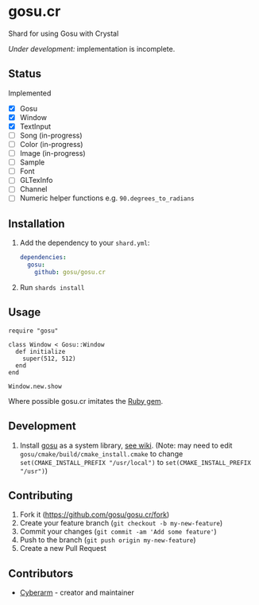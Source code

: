 # gosu.cr
Shard for using Gosu with Crystal

_Under development:_ implementation is incomplete.

## Status
Implemented
* [x] Gosu
* [x] Window
* [x] TextInput
* [ ] Song (in-progress)
* [ ] Color (in-progress)
* [ ] Image (in-progress)
* [ ] Sample
* [ ] Font
* [ ] GLTexInfo
* [ ] Channel
* [ ] Numeric helper functions e.g. `90.degrees_to_radians`

## Installation

1. Add the dependency to your `shard.yml`:

   ```yaml
   dependencies:
     gosu:
       github: gosu/gosu.cr
   ```

2. Run `shards install`

## Usage

```crystal
require "gosu"

class Window < Gosu::Window
  def initialize
    super(512, 512)
  end
end

Window.new.show
```

Where possible gosu.cr imitates the [Ruby gem](https://rubydoc.info/github/gosu/gosu).

## Development

1. Install [gosu](https://github.com/gosu/gosu) as a system library, [see wiki](https://github.com/gosu/gosu/wiki/Getting-Started-on-Linux#compiling-gosu-for-c).
(Note: may need to edit `gosu/cmake/build/cmake_install.cmake` to change `set(CMAKE_INSTALL_PREFIX "/usr/local")` to `set(CMAKE_INSTALL_PREFIX "/usr")`)

## Contributing

1. Fork it (<https://github.com/gosu/gosu.cr/fork>)
2. Create your feature branch (`git checkout -b my-new-feature`)
3. Commit your changes (`git commit -am 'Add some feature'`)
4. Push to the branch (`git push origin my-new-feature`)
5. Create a new Pull Request

## Contributors

- [Cyberarm](https://github.com/cyberarm) - creator and maintainer
